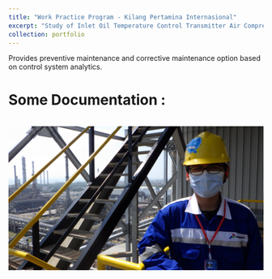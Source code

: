 ```yaml
---
title: "Work Practice Program - Kilang Pertamina Internasional"
excerpt: "Study of Inlet Oil Temperature Control Transmitter Air Compressor 15-K-103 at Kilang Pertamina International Inc. Unit VI Balongan"
collection: portfolio
---
```


Provides preventive maintenance and corrective maintenance option based on control system analytics.

Some Documentation :
=====
<br/><img src='/images/kiki.png'>
